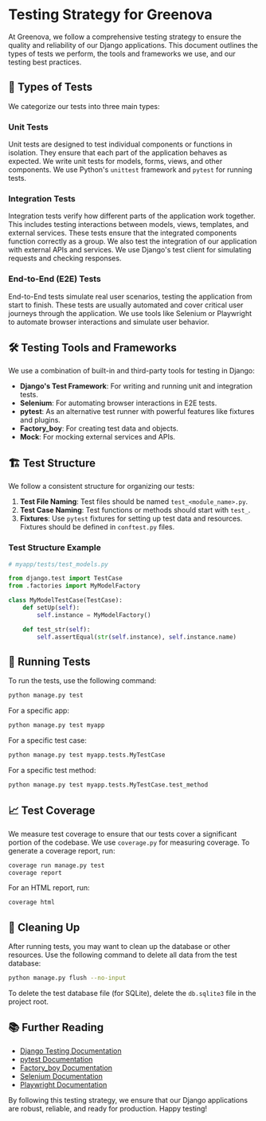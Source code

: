 # Testing Strategy for Greenova

At Greenova, we follow a comprehensive testing strategy to ensure the quality
and reliability of our Django applications. This document outlines the types of
tests we perform, the tools and frameworks we use, and our testing best
practices.

## 🧪 Types of Tests

We categorize our tests into three main types:

### Unit Tests

Unit tests are designed to test individual components or functions in
isolation. They ensure that each part of the application behaves as expected.
We write unit tests for models, forms, views, and other components. We use
Python's `unittest` framework and `pytest` for running tests.

### Integration Tests

Integration tests verify how different parts of the application work together.
This includes testing interactions between models, views, templates, and
external services. These tests ensure that the integrated components function
correctly as a group. We also test the integration of our application with
external APIs and services. We use Django's test client for simulating requests
and checking responses.

### End-to-End (E2E) Tests

End-to-End tests simulate real user scenarios, testing the application from
start to finish. These tests are usually automated and cover critical user
journeys through the application. We use tools like Selenium or Playwright to
automate browser interactions and simulate user behavior.

## 🛠️ Testing Tools and Frameworks

We use a combination of built-in and third-party tools for testing in Django:

- **Django's Test Framework**: For writing and running unit and integration
  tests.
- **Selenium**: For automating browser interactions in E2E tests.
- **pytest**: As an alternative test runner with powerful features like
  fixtures and plugins.
- **Factory_boy**: For creating test data and objects.
- **Mock**: For mocking external services and APIs.

## 🏗️ Test Structure

We follow a consistent structure for organizing our tests:

1. **Test File Naming**: Test files should be named `test_<module_name>.py`.
2. **Test Case Naming**: Test functions or methods should start with `test_`.
3. **Fixtures**: Use `pytest` fixtures for setting up test data and resources.
   Fixtures should be defined in `conftest.py` files.

### Test Structure Example

```python
# myapp/tests/test_models.py

from django.test import TestCase
from .factories import MyModelFactory

class MyModelTestCase(TestCase):
    def setUp(self):
        self.instance = MyModelFactory()

    def test_str(self):
        self.assertEqual(str(self.instance), self.instance.name)
```

## 🏁 Running Tests

To run the tests, use the following command:

```bash
python manage.py test
```

For a specific app:

```bash
python manage.py test myapp
```

For a specific test case:

```bash
python manage.py test myapp.tests.MyTestCase
```

For a specific test method:

```bash
python manage.py test myapp.tests.MyTestCase.test_method
```

## 📈 Test Coverage

We measure test coverage to ensure that our tests cover a significant portion
of the codebase. We use `coverage.py` for measuring coverage. To generate a
coverage report, run:

```bash
coverage run manage.py test
coverage report
```

For an HTML report, run:

```bash
coverage html
```

## 🧹 Cleaning Up

After running tests, you may want to clean up the database or other resources.
Use the following command to delete all data from the test database:

```bash
python manage.py flush --no-input
```

To delete the test database file (for SQLite), delete the `db.sqlite3` file in
the project root.

## 📚 Further Reading

- [Django Testing Documentation](https://docs.djangoproject.com/en/stable/topics/testing/)
- [pytest Documentation](https://docs.pytest.org/en/stable/)
- [Factory_boy Documentation](https://factoryboy.readthedocs.io/en/stable/)
- [Selenium Documentation](https://www.selenium.dev/documentation/en/)
- [Playwright Documentation](https://playwright.dev/docs/intro)

By following this testing strategy, we ensure that our Django applications are
robust, reliable, and ready for production. Happy testing!
